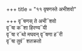 +++
title = "११ वृषणस्ते अभीशवो"

+++
वृ᳓षणस् ते अभी᳓शवो  
वृ᳓षा क᳓शा हिरण्य᳓यी  
वृ᳓षा र᳓थो मघवन् वृ᳓षणा ह᳓री  
वृ᳓षा तुवं᳓ शतक्रतो